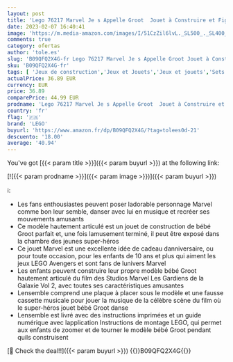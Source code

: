 ```yaml
---
layout: post
title: 'Lego 76217 Marvel Je s Appelle Groot  Jouet à Construire et Figurine du Bébé dans Le Film  Les Gardiens de la Galaxie 2  Ensemble Marvel'
date: 2023-02-07 16:40:41
image: 'https://m.media-amazon.com/images/I/51CzZil6lvL._SL500_._SL400_.jpg'
comments: true
category: ofertas
author: 'tole.es'
slug: 'B09QFQ2X4G-fr Lego 76217 Marvel Je s Appelle Groot Jouet à Construire et...'
sku: 'B09QFQ2X4G-fr'
tags: [ 'Jeux de construction','Jeux et Jouets','Jeux et jouets','Sets de jeux de construction','lego','🇫🇷', ]
actualPrice: 36.89 EUR
currency: EUR
price: 36.89
comparePrice: 44.99 EUR
prodname: 'Lego 76217 Marvel Je s Appelle Groot  Jouet à Construire et Figurine du Bébé dans Le Film  Les Gardiens de la Galaxie 2  Ensemble Marvel'
country: 'fr'
flag: '🇫🇷'
brand: 'LEGO'
buyurl: 'https://www.amazon.fr/dp/B09QFQ2X4G/?tag=tolees0d-21'
descuento: '18.00'
average: '40.94'
---
```


You've got [{{< param title >}}]({{< param buyurl >}}) at the following link:

[![{{< param prodname >}}]({{< param image >}})]({{< param buyurl >}})

ℹ️:

- Les fans enthousiastes peuvent poser ladorable personnage Marvel comme bon leur semble, danser avec lui en musique et recréer ses mouvements amusants
- Ce modèle hautement articulé est un jouet de construction de bébé Groot parfait et, une fois lamusement terminé, il peut être exposé dans la chambre des jeunes super-héros
- Ce jouet Marvel est une excellente idée de cadeau danniversaire, ou pour toute occasion, pour les enfants de 10 ans et plus qui aiment les jeux LEGO Avengers et sont fans de lunivers Marvel
- Les enfants peuvent construire leur propre modèle bébé Groot hautement articulé du film des Studios Marvel Les Gardiens de la Galaxie Vol 2, avec toutes ses caractéristiques amusantes
- Lensemble comprend une plaque à placer sous le modèle et une fausse cassette musicale pour jouer la musique de la célèbre scène du film où le super-héros jouet bébé Groot danse
- Lensemble est livré avec des instructions imprimées et un guide numérique avec lapplication Instructions de montage LEGO, qui permet aux enfants de zoomer et de tourner le modèle bébé Groot pendant quils construisent

[🛒 Check the deal!!]({{< param buyurl >}})
{{<world>}}B09QFQ2X4G{{</world>}}
